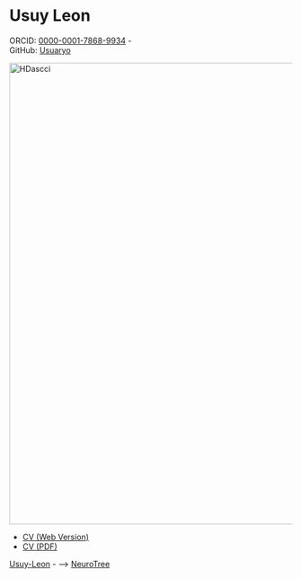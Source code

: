# Usuy Leon

ORCID: [0000-0001-7868-9934](https://orcid.org/0000-0001-7868-9934) -  
GitHub: [Usuaryo](https://github.com/Usuy-Leon)

<img width="600" height="820" alt="HDascci" src="https://github.com/user-attachments/assets/9f290860-ed7f-4b61-838b-bb8d55a4b22d" />


- [CV (Web Version)](https://usuy-leon.github.io/cv/)
- [CV (PDF)](https://usuy-leon.github.io/Usuy_Tolosa_CVd.pdf)


<div id="webaddress">
  <a href="https://usuy-leon.github.io/"><i class="fa-brands fa-bluesky"></i> Usuy-Leon</a> - -->
  <a href="https://neurotree.org/beta/peopleinfo.php?pid=928916"><i class="fa-brands fa-bluesky"></i> NeuroTree</a>
</div>
